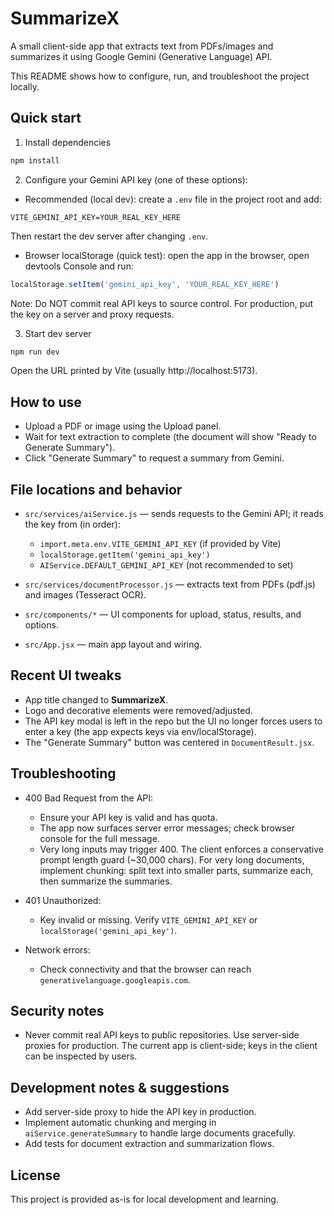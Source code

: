 # SummarizeX

A small client-side app that extracts text from PDFs/images and summarizes it using Google Gemini (Generative Language) API.

This README shows how to configure, run, and troubleshoot the project locally.

## Quick start

1. Install dependencies

```powershell
npm install
```

2. Configure your Gemini API key (one of these options):

- Recommended (local dev): create a `.env` file in the project root and add:

```text
VITE_GEMINI_API_KEY=YOUR_REAL_KEY_HERE
```

Then restart the dev server after changing `.env`.

- Browser localStorage (quick test): open the app in the browser, open devtools Console and run:

```javascript
localStorage.setItem('gemini_api_key', 'YOUR_REAL_KEY_HERE')
```

Note: Do NOT commit real API keys to source control. For production, put the key on a server and proxy requests.

3. Start dev server

```powershell
npm run dev
```

Open the URL printed by Vite (usually http://localhost:5173).

## How to use

- Upload a PDF or image using the Upload panel.
- Wait for text extraction to complete (the document will show "Ready to Generate Summary").
- Click "Generate Summary" to request a summary from Gemini.

## File locations and behavior

- `src/services/aiService.js` — sends requests to the Gemini API; it reads the key from (in order):
  - `import.meta.env.VITE_GEMINI_API_KEY` (if provided by Vite)
  - `localStorage.getItem('gemini_api_key')`
  - `AIService.DEFAULT_GEMINI_API_KEY` (not recommended to set)

- `src/services/documentProcessor.js` — extracts text from PDFs (pdf.js) and images (Tesseract OCR).
- `src/components/*` — UI components for upload, status, results, and options.
- `src/App.jsx` — main app layout and wiring.

## Recent UI tweaks
- App title changed to **SummarizeX**.
- Logo and decorative elements were removed/adjusted.
- The API key modal is left in the repo but the UI no longer forces users to enter a key (the app expects keys via env/localStorage).
- The "Generate Summary" button was centered in `DocumentResult.jsx`.

## Troubleshooting

- 400 Bad Request from the API:
  - Ensure your API key is valid and has quota.
  - The app now surfaces server error messages; check browser console for the full message.
  - Very long inputs may trigger 400. The client enforces a conservative prompt length guard (~30,000 chars). For very long documents, implement chunking: split text into smaller parts, summarize each, then summarize the summaries.

- 401 Unauthorized:
  - Key invalid or missing. Verify `VITE_GEMINI_API_KEY` or `localStorage('gemini_api_key')`.

- Network errors:
  - Check connectivity and that the browser can reach `generativelanguage.googleapis.com`.

## Security notes
- Never commit real API keys to public repositories. Use server-side proxies for production. The current app is client-side; keys in the client can be inspected by users.

## Development notes & suggestions
- Add server-side proxy to hide the API key in production.
- Implement automatic chunking and merging in `aiService.generateSummary` to handle large documents gracefully.
- Add tests for document extraction and summarization flows.

## License
This project is provided as-is for local development and learning.


